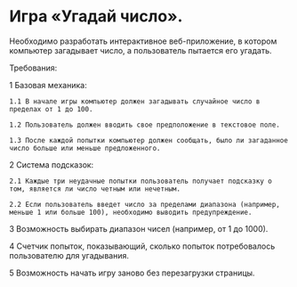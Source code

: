 # Игра «Угадай число». 
Необходимо разработать интерактивное веб-приложение, в котором компьютер загадывает число, а пользователь пытается его угадать.

Требования:  

  1 Базовая механика:  
  
    1.1 В начале игры компьютер должен загадывать случайное число в пределах от 1 до 100.  
    
    1.2 Пользователь должен вводить свое предположение в текстовое поле.  
    
    1.3 После каждой попытки компьютер должен сообщать, было ли загаданное число больше или меньше предложенного.
    
  2 Система подсказок:
  
    2.1 Каждые три неудачные попытки пользователь получает подсказку о том, является ли число четным или нечетным.
    
    2.2 Если пользователь введет число за пределами диапазона (например, меньше 1 или больше 100), необходимо выводить предупреждение.
    
  3 Возможность выбирать диапазон чисел (например, от 1 до 1000).
  
  4 Счетчик попыток, показывающий, сколько попыток потребовалось пользователю для угадывания.
  
  5 Возможность начать игру заново без перезагрузки страницы.
